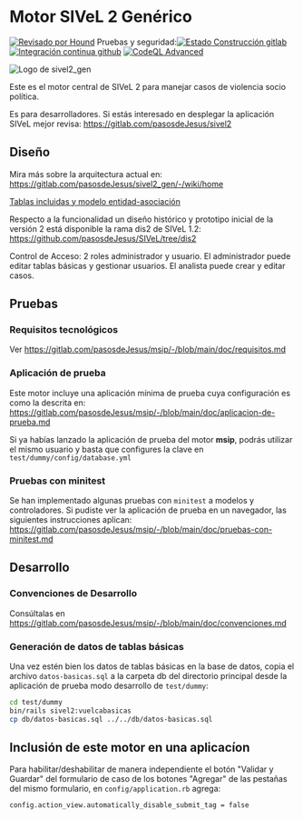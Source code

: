 # Motor SIVeL 2 Genérico

[![Revisado por Hound](https://img.shields.io/badge/Reviewed_by-Hound-8E64B0.svg)](https://houndci.com) Pruebas y seguridad:[![Estado Construcción gitlab](https://gitlab.com/pasosdeJesus/sivel2_gen/badges/v2.2/pipeline.svg)](https://gitlab.com/pasosdeJesus/sivel2_gen/-/pipelines?page=1&scope=all&ref=v2.2) [![Integración continua github](https://github.com/pasosdeJesus/sivel2_gen/actions/workflows/rubyonrails.yml/badge.svg?branch=v2.2)](https://github.com/pasosdeJesus/sivel2_gen/actions/workflows/rubyonrails.yml) [![CodeQL Advanced](https://github.com/pasosdeJesus/sivel2_gen/actions/workflows/codeql.yml/badge.svg?branch=v2.2)](https://github.com/pasosdeJesus/sivel2_gen/actions/workflows/codeql.yml)

![Logo de sivel2_gen](https://gitlab.com/pasosdeJesus/sivel2_gen/-/raw/main/test/dummy/app/assets/images/logo.jpg)

Este es el motor central de SIVeL 2 para manejar casos de violencia socio política.

Es para desarrolladores. Si estás interesado en desplegar la aplicación SIVeL mejor revisa:
<https://gitlab.com/pasosdeJesus/sivel2>

## Diseño

Mira más sobre la arquitectura actual en:
<https://gitlab.com/pasosdeJesus/sivel2_gen/-/wiki/home>

[Tablas incluidas y modelo entidad-asociación](https://gitlab.com/pasosdeJesus/sivel2_gen/-/blob/main/doc/modelo-entidad-asociacion.md)

Respecto a la funcionalidad un diseño histórico y prototipo inicial de la
versión 2 está disponible la rama dis2 de SIVeL 1.2:
<https://github.com/pasosdeJesus/SIVeL/tree/dis2>

Control de Acceso: 2 roles administrador y usuario.  El administrador puede
editar tablas básicas y gestionar usuarios. El analista puede crear
y editar casos.

## Pruebas

### Requisitos tecnológicos

Ver <https://gitlab.com/pasosdeJesus/msip/-/blob/main/doc/requisitos.md>

### Aplicación de prueba

Este motor incluye una aplicación mínima de prueba cuya configuración
es como la descrita en:
<https://gitlab.com/pasosdeJesus/msip/-/blob/main/doc/aplicacion-de-prueba.md>

Si ya habías lanzado la aplicación de prueba del motor **msip**, podrás utilizar
el mismo usuario y basta que configures la clave
en ```test/dummy/config/database.yml```

### Pruebas con minitest

Se han implementado algunas pruebas con `minitest` a modelos y  controladores.
Si pudiste ver la aplicación de prueba en un navegador, las siguientes
instrucciones aplican:
<https://gitlab.com/pasosdeJesus/msip/-/blob/main/doc/pruebas-con-minitest.md>

## Desarrollo

### Convenciones de Desarrollo

Consúltalas en
<https://gitlab.com/pasosdeJesus/msip/-/blob/main/doc/convenciones.md>

### Generación de datos de tablas básicas

Una vez estén bien los datos de tablas básicas en la base de datos, copia el archivo `datos-basicas.sql` a la carpeta db del directorio principal desde la aplicación de prueba modo desarrollo de ```test/dummy```:
```sh
cd test/dummy
bin/rails sivel2:vuelcabasicas
cp db/datos-basicas.sql ../../db/datos-basicas.sql
```

## Inclusión de este motor en una aplicacíon

Para habilitar/deshabilitar de manera independiente el botón
"Validar y Guardar" del formulario de caso de los botones
"Agregar" de las pestañas del mismo formulario, en 
`config/application.rb` agrega:

```
config.action_view.automatically_disable_submit_tag = false
```
